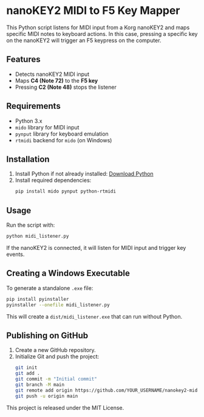 # nanoKEY2 MIDI to F5 Key Mapper

This Python script listens for MIDI input from a Korg nanoKEY2 and maps specific MIDI notes to keyboard actions. In this case, pressing a specific key on the nanoKEY2 will trigger an F5 keypress on the computer.

## Features

- Detects nanoKEY2 MIDI input
- Maps **C4 (Note 72)** to the **F5 key**
- Pressing **C2 (Note 48)** stops the listener

## Requirements

- Python 3.x
- `mido` library for MIDI input
- `pynput` library for keyboard emulation
- `rtmidi` backend for `mido` (on Windows)

## Installation

1. Install Python if not already installed: [Download Python](https://www.python.org/downloads/)
2. Install required dependencies:
   ```sh
   pip install mido pynput python-rtmidi
   ```

## Usage

Run the script with:

```sh
python midi_listener.py
```

If the nanoKEY2 is connected, it will listen for MIDI input and trigger key events.

## Creating a Windows Executable

To generate a standalone `.exe` file:

```sh
pip install pyinstaller
pyinstaller --onefile midi_listener.py
```

This will create a `dist/midi_listener.exe` that can run without Python.

## Publishing on GitHub

1. Create a new GitHub repository.
2. Initialize Git and push the project:
   ```sh
   git init
   git add .
   git commit -m "Initial commit"
   git branch -M main
   git remote add origin https://github.com/YOUR_USERNAME/nanokey2-midi-mapper.git
   git push -u origin main
   ```


This project is released under the MIT License.


